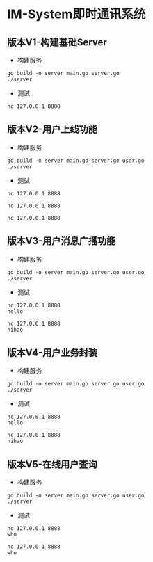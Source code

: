 # IM-System即时通讯系统

## 版本V1-构建基础Server
- 构建服务
```shell
go build -o server main.go server.go
./server
```
- 测试
```shell
nc 127.0.0.1 8888
```

## 版本V2-用户上线功能
- 构建服务
```shell
go build -o server main.go server.go user.go
./server
```
- 测试
```shell
nc 127.0.0.1 8888
```
```shell
nc 127.0.0.1 8888
```
```shell
nc 127.0.0.1 8888
```

## 版本V3-用户消息广播功能
- 构建服务
```shell
go build -o server main.go server.go user.go
./server
```
- 测试
```shell
nc 127.0.0.1 8888
hello
```
```shell
nc 127.0.0.1 8888
nihao
```
## 版本V4-用户业务封装
- 构建服务
```shell
go build -o server main.go server.go user.go
./server
```
- 测试
```shell
nc 127.0.0.1 8888
hello
```
```shell
nc 127.0.0.1 8888
nihao
```

## 版本V5-在线用户查询
- 构建服务
```shell
go build -o server main.go server.go user.go
./server
```
- 测试
```shell
nc 127.0.0.1 8888
who
```
```shell
nc 127.0.0.1 8888
who
```
